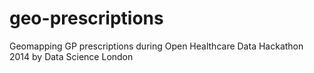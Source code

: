 geo-prescriptions
=================

Geomapping GP prescriptions during Open Healthcare Data Hackathon 2014 by Data Science London
